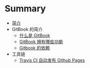 # Summary

* [简介](index.md)
* GitBook 的简介
    * [什么是 GitBook](intro/intro.md)
    * [GitBook 拥有哪些功能](intro/features.md)
    * [Gitbook 的依赖](intro/requirements.md)
* 工具链
    * [Travis CI 自动发布 Github Pages](toolschain/travis-ci.md)
